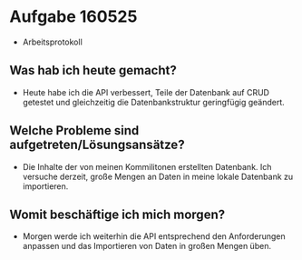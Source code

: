 # Aufgabe 160525

- Arbeitsprotokoll

## Was hab ich heute gemacht?

- Heute habe ich die API verbessert, Teile der Datenbank auf CRUD getestet und gleichzeitig die Datenbankstruktur geringfügig geändert.

## Welche Probleme sind aufgetreten/Lösungsansätze?

- Die Inhalte der von meinen Kommilitonen erstellten Datenbank. Ich versuche derzeit, große Mengen an Daten in meine lokale Datenbank zu importieren.

## Womit beschäftige ich mich morgen?

- Morgen werde ich weiterhin die API entsprechend den Anforderungen anpassen und das Importieren von Daten in großen Mengen üben.
